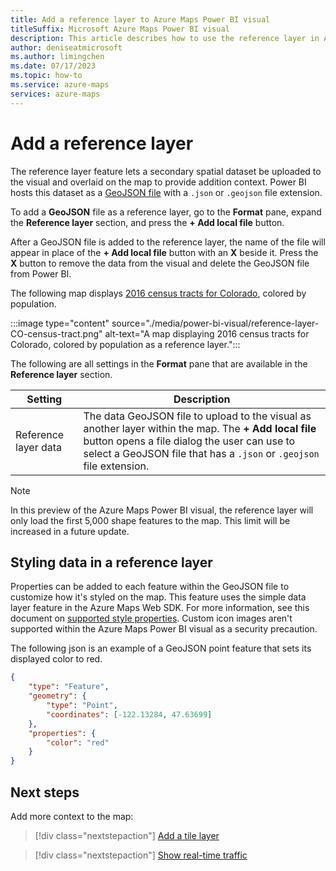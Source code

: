 ```yaml
---
title: Add a reference layer to Azure Maps Power BI visual
titleSuffix: Microsoft Azure Maps Power BI visual
description: This article describes how to use the reference layer in Azure Maps Power BI visual.
author: deniseatmicrosoft
ms.author: limingchen
ms.date: 07/17/2023
ms.topic: how-to
ms.service: azure-maps
services: azure-maps
---
```


# Add a reference layer

The reference layer feature lets a secondary spatial dataset be uploaded to the visual and overlaid on the map to provide addition context. Power BI hosts this dataset as a [GeoJSON file] with a `.json` or `.geojson` file extension.

To add a **GeoJSON** file as a reference layer, go to the **Format** pane, expand the **Reference layer** section, and press the **+ Add local file** button.

After a GeoJSON file is added to the reference layer, the name of the file will appear in place of the **+ Add local file** button with an **X** beside it. Press the **X** button to remove the data from the visual and delete the GeoJSON file from Power BI.

The following map displays [2016 census tracts for Colorado], colored by population.

:::image type="content" source="./media/power-bi-visual/reference-layer-CO-census-tract.png" alt-text="A map displaying 2016 census tracts for Colorado, colored by population as a reference layer.":::

The following are all settings in the **Format** pane that are available in the **Reference layer** section.

| Setting              | Description   |
|----------------------|---------------|
| Reference layer data | The data GeoJSON file to upload to the visual as another layer within the map. The **+ Add local file** button opens a file dialog the user can use to select a GeoJSON file that has a `.json` or `.geojson` file extension. |

> [!NOTE]
> In this preview of the Azure Maps Power BI visual, the reference layer will only load the first 5,000 shape features to the map. This limit will be increased in a future update.

## Styling data in a reference layer

Properties can be added to each feature within the GeoJSON file to customize how it's styled on the map. This feature uses the simple data layer feature in the Azure Maps Web SDK. For more information, see this document on [supported style properties]. Custom icon images aren't supported within the Azure Maps Power BI visual as a security precaution.

The following json is an example of a GeoJSON point feature that sets its displayed color to red.

```json
{
    "type": "Feature",
    "geometry": {
        "type": "Point",
        "coordinates": [-122.13284, 47.63699]
    },
    "properties": {
        "color": "red"
    }
}
```

## Next steps

Add more context to the map:

> [!div class="nextstepaction"]
> [Add a tile layer]

> [!div class="nextstepaction"]
> [Show real-time traffic]

[GeoJSON file]: https://wikipedia.org/wiki/GeoJSON
[2016 census tracts for Colorado]: https://github.com/Azure-Samples/AzureMapsCodeSamples/tree/master/Static/data/geojson
[supported style properties]: spatial-io-add-simple-data-layer.md#default-supported-style-properties
[Add a tile layer]: power-bi-visual-add-tile-layer.md
[Show real-time traffic]: power-bi-visual-show-real-time-traffic.md
